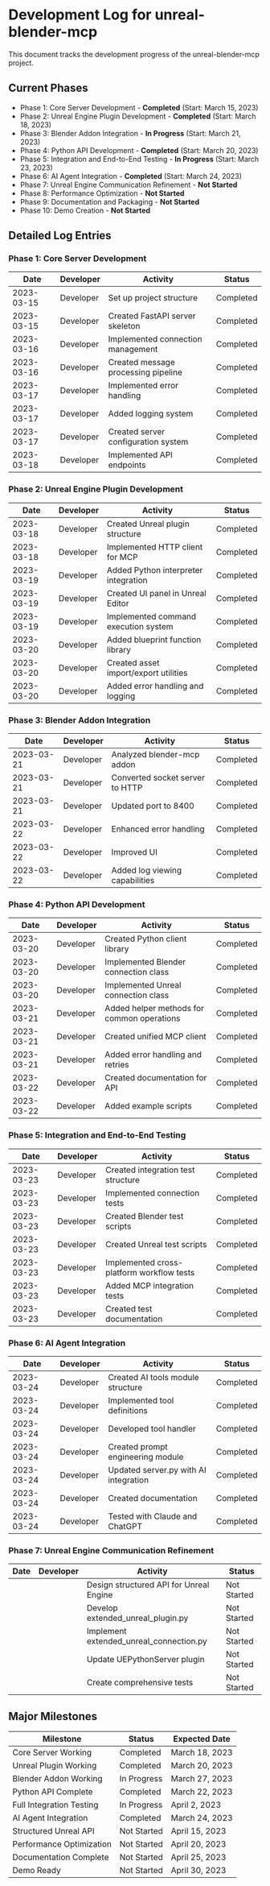 # Development Log for unreal-blender-mcp

This document tracks the development progress of the unreal-blender-mcp project.

## Current Phases
- Phase 1: Core Server Development - **Completed** (Start: March 15, 2023)
- Phase 2: Unreal Engine Plugin Development - **Completed** (Start: March 18, 2023)
- Phase 3: Blender Addon Integration - **In Progress** (Start: March 21, 2023)
- Phase 4: Python API Development - **Completed** (Start: March 20, 2023)
- Phase 5: Integration and End-to-End Testing - **In Progress** (Start: March 23, 2023)
- Phase 6: AI Agent Integration - **Completed** (Start: March 24, 2023)
- Phase 7: Unreal Engine Communication Refinement - **Not Started**
- Phase 8: Performance Optimization - **Not Started**
- Phase 9: Documentation and Packaging - **Not Started**
- Phase 10: Demo Creation - **Not Started**

## Detailed Log Entries

### Phase 1: Core Server Development

| Date | Developer | Activity | Status |
|------|-----------|----------|--------|
| 2023-03-15 | Developer | Set up project structure | Completed |
| 2023-03-15 | Developer | Created FastAPI server skeleton | Completed |
| 2023-03-16 | Developer | Implemented connection management | Completed |
| 2023-03-16 | Developer | Created message processing pipeline | Completed |
| 2023-03-17 | Developer | Implemented error handling | Completed |
| 2023-03-17 | Developer | Added logging system | Completed |
| 2023-03-17 | Developer | Created server configuration system | Completed |
| 2023-03-18 | Developer | Implemented API endpoints | Completed |

### Phase 2: Unreal Engine Plugin Development

| Date | Developer | Activity | Status |
|------|-----------|----------|--------|
| 2023-03-18 | Developer | Created Unreal plugin structure | Completed |
| 2023-03-18 | Developer | Implemented HTTP client for MCP | Completed |
| 2023-03-19 | Developer | Added Python interpreter integration | Completed |
| 2023-03-19 | Developer | Created UI panel in Unreal Editor | Completed |
| 2023-03-19 | Developer | Implemented command execution system | Completed |
| 2023-03-20 | Developer | Added blueprint function library | Completed |
| 2023-03-20 | Developer | Created asset import/export utilities | Completed |
| 2023-03-20 | Developer | Added error handling and logging | Completed |

### Phase 3: Blender Addon Integration

| Date | Developer | Activity | Status |
|------|-----------|----------|--------|
| 2023-03-21 | Developer | Analyzed blender-mcp addon | Completed |
| 2023-03-21 | Developer | Converted socket server to HTTP | Completed |
| 2023-03-21 | Developer | Updated port to 8400 | Completed |
| 2023-03-22 | Developer | Enhanced error handling | Completed |
| 2023-03-22 | Developer | Improved UI | Completed |
| 2023-03-22 | Developer | Added log viewing capabilities | Completed |

### Phase 4: Python API Development

| Date | Developer | Activity | Status |
|------|-----------|----------|--------|
| 2023-03-20 | Developer | Created Python client library | Completed |
| 2023-03-20 | Developer | Implemented Blender connection class | Completed |
| 2023-03-20 | Developer | Implemented Unreal connection class | Completed |
| 2023-03-21 | Developer | Added helper methods for common operations | Completed |
| 2023-03-21 | Developer | Created unified MCP client | Completed |
| 2023-03-21 | Developer | Added error handling and retries | Completed |
| 2023-03-22 | Developer | Created documentation for API | Completed |
| 2023-03-22 | Developer | Added example scripts | Completed |

### Phase 5: Integration and End-to-End Testing

| Date | Developer | Activity | Status |
|------|-----------|----------|--------|
| 2023-03-23 | Developer | Created integration test structure | Completed |
| 2023-03-23 | Developer | Implemented connection tests | Completed |
| 2023-03-23 | Developer | Created Blender test scripts | Completed |
| 2023-03-23 | Developer | Created Unreal test scripts | Completed |
| 2023-03-23 | Developer | Implemented cross-platform workflow tests | Completed |
| 2023-03-23 | Developer | Added MCP integration tests | Completed |
| 2023-03-23 | Developer | Created test documentation | Completed |

### Phase 6: AI Agent Integration

| Date | Developer | Activity | Status |
|------|-----------|----------|--------|
| 2023-03-24 | Developer | Created AI tools module structure | Completed |
| 2023-03-24 | Developer | Implemented tool definitions | Completed |
| 2023-03-24 | Developer | Developed tool handler | Completed |
| 2023-03-24 | Developer | Created prompt engineering module | Completed |
| 2023-03-24 | Developer | Updated server.py with AI integration | Completed |
| 2023-03-24 | Developer | Created documentation | Completed |
| 2023-03-24 | Developer | Tested with Claude and ChatGPT | Completed |

### Phase 7: Unreal Engine Communication Refinement

| Date | Developer | Activity | Status |
|------|-----------|----------|--------|
| | | Design structured API for Unreal Engine | Not Started |
| | | Develop extended_unreal_plugin.py | Not Started |
| | | Implement extended_unreal_connection.py | Not Started |
| | | Update UEPythonServer plugin | Not Started |
| | | Create comprehensive tests | Not Started |

## Major Milestones

| Milestone | Status | Expected Date |
|-----------|--------|---------------|
| Core Server Working | Completed | March 18, 2023 |
| Unreal Plugin Working | Completed | March 20, 2023 |
| Blender Addon Working | In Progress | March 27, 2023 |
| Python API Complete | Completed | March 22, 2023 |
| Full Integration Testing | In Progress | April 2, 2023 |
| AI Agent Integration | Completed | March 24, 2023 |
| Structured Unreal API | Not Started | April 15, 2023 |
| Performance Optimization | Not Started | April 20, 2023 |
| Documentation Complete | Not Started | April 25, 2023 |
| Demo Ready | Not Started | April 30, 2023 | 